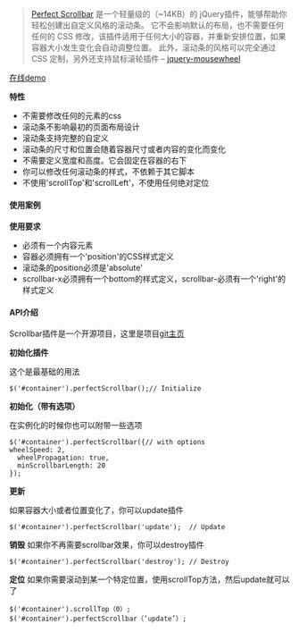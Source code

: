 
>[Perfect Scrollbar](https://github.com/noraesae/perfect-scrollbar) 是一个轻量级的（~14KB）的 jQuery插件，能够帮助你轻松创建出自定义风格的滚动条。
它不会影响默认的布局，也不需要任何任何的 CSS 修改，该插件适用于任何大小的容器，并重新安排位置，如果容器大小发生变化会自动调整位置。
此外，滚动条的风格可以完全通过 CSS 定制，另外还支持鼠标滚轮插件 – [jquery-mousewheel](http://www.jqcool.net/jquery-mousewheel.html)

[在线demo](./demo/index.html)

**特性**

* 不需要修改任何的元素的css
* 滚动条不影响最初的页面布局设计
* 滚动条支持完整的自定义
* 滚动条的尺寸和位置会随着容器尺寸或者内容的变化而变化
* 不需要定义宽度和高度。它会固定在容器的右下
* 你可以修改任何滚动条的样式，不依赖于其它脚本
* 不使用'scrollTop'和'scrollLeft'，不使用任何绝对定位

#### 使用案例

**使用要求**

* 必须有一个内容元素
* 容器必须拥有一个'position'的CSS样式定义
* 滚动条的position必须是'absolute'
* scrollbar-x必须拥有一个bottom的样式定义，scrollbar-必须有一个'right'的样式定义
 
#### API介绍
 
Scrollbar插件是一个开源项目，这里是项目[git主页](https://github.com/noraesae/perfect-scrollbar)

 **初始化插件**
 
 这个是最基础的用法
 
```
$('#container').perfectScrollbar();// Initialize
```
 
**初始化（带有选项）**

在实例化的时候你也可以附带一些选项
 
```
$('#container').perfectScrollbar({// with options
wheelSpeed: 2,
  wheelPropagation: true,
  minScrollbarLength: 20
});  
``` 

**更新**
 
如果容器大小或者位置变化了，你可以update插件
```
$('#container').perfectScrollbar('update');  // Update
```

**销毁**
如果你不再需要scrollbar效果，你可以destroy插件
```
$('#container').perfectScrollbar('destroy'); // Destroy
```

**定位**
如果你需要滚动到某一个特定位置，使用scrollTop方法，然后update就可以了
```
$('#container').scrollTop（0）;
$('#container').perfectScrollbar（‘update’）;
```